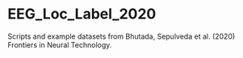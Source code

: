 # EEG_Loc_Label_2020
Scripts and example datasets from Bhutada, Sepulveda et al. (2020) Frontiers in Neural Technology.
